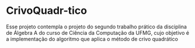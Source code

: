 # CrivoQuadr-tico
Esse projeto contempla o projeto do segundo trabalho prático da disciplina de Álgebra A do curso de Ciência da Computação da UFMG, cujo objetivo é a implementação do algoritmo que aplica o método de crivo quadrático
